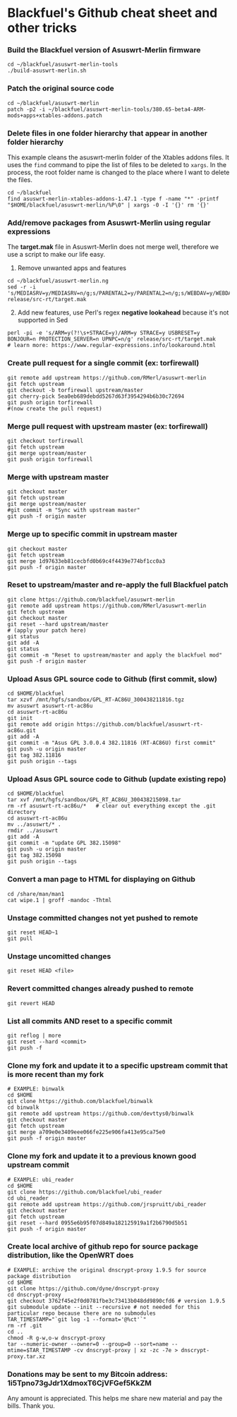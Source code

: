 # Blackfuel's Github cheat sheet and other tricks

### Build the Blackfuel version of Asuswrt-Merlin firmware
```
cd ~/blackfuel/asuswrt-merlin-tools
./build-asuswrt-merlin.sh
```

### Patch the original source code
```
cd ~/blackfuel/asuswrt-merlin
patch -p2 -i ~/blackfuel/asuswrt-merlin-tools/380.65-beta4-ARM-mods+apps+xtables-addons.patch
```

### Delete files in one folder hierarchy that appear in another folder hierarchy
This example cleans the asuswrt-merlin folder of the Xtables addons files.  It uses the `find` command to pipe the list of files to be deleted to `xargs`.  In the process, the root folder name is changed to the place where I want to delete the files.
```
cd ~/blackfuel
find asuswrt-merlin-xtables-addons-1.47.1 -type f -name "*" -printf "$HOME/blackfuel/asuswrt-merlin/%P\0" | xargs -0 -I '{}' rm '{}'
```

### Add/remove packages from Asuswrt-Merlin using regular expressions
The **target.mak** file in Asuswrt-Merlin does not merge well, therefore we use a script to make our life easy.

1. Remove unwanted apps and features
  ```
  cd ~/blackfuel/asuswrt-merlin.ng
  sed -r -i 's/MEDIASRV=y/MEDIASRV=n/g;s/PARENTAL2=y/PARENTAL2=n/g;s/WEBDAV=y/WEBDAV=n/g;s/CLOUDSYNC=y/CLOUDSYNC=n/g;s/DROPBOXCLIENT=y/DROPBOXCLIENT=n/g;s/TIMEMACHINE=y/TIMEMACHINE=n/g;s/MDNS=y/MDNS=n/g;s/BWDPI=y/BWDPI=n/g;s/SWEBDAVCLIENT=y/SWEBDAVCLIENT=n/g;s/SNMPD=y/SNMPD=n/g;s/CLOUDCHECK=y/CLOUDCHECK=n/g;s/DNSFILTER=y/DNSFILTER=n/g;s/HSPOT=y/HSPOT=n/g;s/SMARTSYNCBASE=y/SMARTSYNCBASE=n/g;s/EMAIL=y/EMAIL=n/g;s/NOTIFICATION_CENTER=y/NOTIFICATION_CENTER=n/g;s/NATNL_AICLOUD=y/NATNL_AICLOUD=n/g;s/NATNL_AIHOME=y/NATNL_AIHOME=n/g;s/IFTTT=y/IFTTT=n/g;s/ALEXA=y/ALEXA=n/g;s/LETSENCRYPT=y/LETSENCRYPT=n/g;s/VISUALIZATION=y/VISUALIZATION=n/g;s/WTFAST=y/WTFAST=n/g;s/ROG=y/ROG=n/g;s/MULTICASTIPTV=y/MULTICASTIPTV=n/g;s/QUAGGA=y/QUAGGA=n/g;s/OPTIMIZE_XBOX=y/OPTIMIZE_XBOX=n/g;s/AMAS=y/AMAS=n/g' release/src-rt/target.mak
  ```

2. Add new features, use Perl's regex **negative lookahead** because it's not supported in Sed
  ```
  perl -pi -e 's/ARM=y(?!\s+STRACE=y)/ARM=y STRACE=y USBRESET=y BONJOUR=n PROTECTION_SERVER=n UPNPC=n/g' release/src-rt/target.mak
  # learn more: https://www.regular-expressions.info/lookaround.html
  ```

### Create pull request for a single commit (ex: torfirewall)
```
git remote add upstream https://github.com/RMerl/asuswrt-merlin
git fetch upstream
git checkout -b torfirewall upstream/master
git cherry-pick 5ea0eb689debdd5267d63f3954294b6b30c72694
git push origin torfirewall
#(now create the pull request)
```

### Merge pull request with upstream master (ex: torfirewall)
```
git checkout torfirewall
git fetch upstream
git merge upstream/master
git push origin torfirewall
```

### Merge with upstream master
```
git checkout master
git fetch upstream
git merge upstream/master
#git commit -m "Sync with upstream master"
git push -f origin master
```

### Merge up to specific commit in upstream master
```
git checkout master
git fetch upstream
git merge 1d97633eb81cecbfd0b69c4f4439e774bf1cc0a3
git push -f origin master
```

### Reset to upstream/master and re-apply the full Blackfuel patch
```
git clone https://github.com/blackfuel/asuswrt-merlin
git remote add upstream https://github.com/RMerl/asuswrt-merlin
git fetch upstream
git checkout master
git reset --hard upstream/master
# (apply your patch here)
git status
git add -A
git status
git commit -m "Reset to upstream/master and apply the blackfuel mod"
git push -f origin master
```

### Upload Asus GPL source code to Github (first commit, slow)
```
cd $HOME/blackfuel
tar xzvf /mnt/hgfs/sandbox/GPL_RT-AC86U_300438211816.tgz
mv asuswrt asuswrt-rt-ac86u
cd asuswrt-rt-ac86u
git init
git remote add origin https://github.com/blackfuel/asuswrt-rt-ac86u.git
git add -A
git commit -m "Asus GPL 3.0.0.4 382.11816 (RT-AC86U) first commit"
git push -u origin master
git tag 382.11816
git push origin --tags
```

### Upload Asus GPL source code to Github (update existing repo)
```
cd $HOME/blackfuel
tar xvf /mnt/hgfs/sandbox/GPL_RT_AC86U_300438215098.tar
rm -rf asuswrt-rt-ac86u/*   # clear out everything except the .git directory
cd asuswrt-rt-ac86u
mv ../asuswrt/* .
rmdir ../asuswrt
git add -A
git commit -m "update GPL 382.15098"
git push -u origin master
git tag 382.15098
git push origin --tags
```

### Convert a man page to HTML for displaying on Github
```
cd /share/man/man1
cat wipe.1 | groff -mandoc -Thtml
```

### Unstage committed changes not yet pushed to remote
```
git reset HEAD~1
git pull
```

### Unstage uncomitted changes
```
git reset HEAD <file>
```

### Revert committed changes already pushed to remote
```
git revert HEAD
```

### List all commits AND reset to a specific commit
```
git reflog | more
git reset --hard <commit>
git push -f
```

### Clone my fork and update it to a specific upstream commit that is more recent than my fork
```
# EXAMPLE: binwalk
cd $HOME
git clone https://github.com/blackfuel/binwalk
cd binwalk
git remote add upstream https://github.com/devttys0/binwalk
git checkout master
git fetch upstream
git merge a709e0e3409eee066fe225e906fa413e95ca75e0
git push -f origin master
```

### Clone my fork and update it to a previous known good upstream commit
```
# EXAMPLE: ubi_reader
cd $HOME
git clone https://github.com/blackfuel/ubi_reader
cd ubi_reader
git remote add upstream https://github.com/jrspruitt/ubi_reader
git checkout master
git fetch upstream
git reset --hard 0955e6b95f07d849a182125919a1f2b6790d5b51
git push -f origin master
```

### Create local archive of github repo for source package distribution, like the OpenWRT does
```
# EXAMPLE: archive the original dnscrypt-proxy 1.9.5 for source package distribution
cd $HOME
git clone https://github.com/dyne/dnscrypt-proxy
cd dnscrypt-proxy
git checkout 3762f45e2f0d0781fbe3c73413b048dd9890cfd6 # version 1.9.5
git submodule update --init --recursive # not needed for this particular repo because there are no submodules
TAR_TIMESTAMP="`git log -1 --format='@%ct'`"
rm -rf .git
cd ..
chmod -R g-w,o-w dnscrypt-proxy
tar --numeric-owner --owner=0 --group=0 --sort=name --mtime=$TAR_TIMESTAMP -cv dnscrypt-proxy | xz -zc -7e > dnscrypt-proxy.tar.xz
```




### Donations may be sent to my Bitcoin address: 1i5Tpno73gJdr1XdmoxT6CjVFGef5KkZM
Any amount is appreciated.  This helps me share new material and pay the bills.  Thank you.
